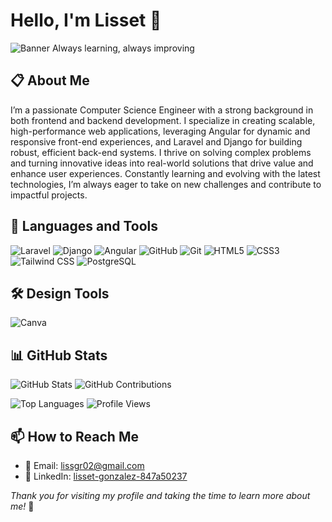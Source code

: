 # Hello, I'm Lisset 👋

![Banner](https://via.placeholder.com/800x200.png?text=Welcome+to+My+GitHub+Profile) 
Always learning, always improving

## 📋 About Me
I’m a passionate Computer Science Engineer with a strong background in both frontend and backend development. I specialize in creating scalable, high-performance web applications, leveraging Angular for dynamic and responsive front-end experiences, and Laravel and Django for building robust, efficient back-end systems. I thrive on solving complex problems and turning innovative ideas into real-world solutions that drive value and enhance user experiences. Constantly learning and evolving with the latest technologies, I’m always eager to take on new challenges and contribute to impactful projects.

## 🚀 Languages and Tools
![Laravel](https://upload.wikimedia.org/wikipedia/commons/9/9a/Laravel_Logo.svg)
![Django](https://upload.wikimedia.org/wikipedia/commons/7/75/Django_logo.svg)
![Angular](https://upload.wikimedia.org/wikipedia/commons/7/75/Angular_logo.svg)
![GitHub](https://upload.wikimedia.org/wikipedia/commons/9/91/Octicons-mark-github.svg)
![Git](https://upload.wikimedia.org/wikipedia/commons/2/25/Git-Logo.svg)
![HTML5](https://upload.wikimedia.org/wikipedia/commons/5/5c/HTML5_logo_and_wordmark.svg)
![CSS3](https://upload.wikimedia.org/wikipedia/commons/6/62/CSS3_logo_and_wordmark.svg)
![Tailwind CSS](https://upload.wikimedia.org/wikipedia/commons/a/a1/Tailwind_CSS_Logo.svg)
![PostgreSQL](https://upload.wikimedia.org/wikipedia/commons/2/29/Postgresql_elephant.svg)

## 🛠 Design Tools 
![Canva](https://img.shields.io/badge/Design%20Tool-Canva-FFB0C0?style=flat&logo=canva&logoColor=white&labelColor=00C4CC)

## 📊 GitHub Stats
![GitHub Stats](https://github-readme-stats.vercel.app/api?username=LissetGR&show_icons=true&theme=radical) 
![GitHub Contributions](https://github-readme-streak-stats.herokuapp.com/?user=LissetGR&theme=radical)

![Top Languages](https://github-readme-stats.vercel.app/api/top-langs/?username=LissetGR&layout=compact&theme=radical)
![Profile Views](https://komarev.com/ghpvc/?username=LissetGR&style=for-the-badge&color=2E8B57&label=Profile%20Views)

## 📫 How to Reach Me
- 📧 Email: [lissgr02@gmail.com](mailto:lissgr02@gmail.com)
- 💼 LinkedIn: [lisset-gonzalez-847a50237](https://www.linkedin.com/in/lisset-gonzalez-847a50237)


_Thank you for visiting my profile and taking the time to learn more about me!_ 🚀
